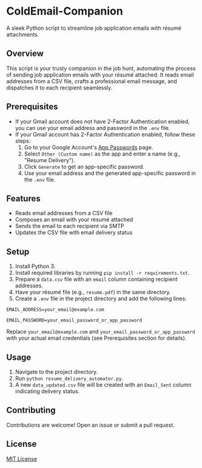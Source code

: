 # ColdEmail-Companion

A sleek Python script to streamline job application emails with résumé attachments.

## Overview

This script is your trusty companion in the job hunt, automating the process of sending job application emails with your résumé attached. It reads email addresses from a CSV file, crafts a professional email message, and dispatches it to each recipient seamlessly.

## Prerequisites

- If your Gmail account does not have 2-Factor Authentication enabled, you can use your email address and password in the `.env` file.
- If your Gmail account has 2-Factor Authentication enabled, follow these steps:
  1. Go to your Google Account's [App Passwords](https://myaccount.google.com/apppasswords) page.
  2. Select `Other (Custom name)` as the app and enter a name (e.g., "Resume Delivery").
  3. Click `Generate` to get an app-specific password.
  4. Use your email address and the generated app-specific password in the `.env` file.

## Features

- Reads email addresses from a CSV file
- Composes an email with your résumé attached
- Sends the email to each recipient via SMTP
- Updates the CSV file with email delivery status

## Setup

1. Install Python 3.
2. Install required libraries by running `pip install -r requirements.txt`.
3. Prepare a `data.csv` file with an `email` column containing recipient addresses.
4. Have your résumé file (e.g., `resume.pdf`) in the same directory.
5. Create a `.env` file in the project directory and add the following lines:

`EMAIL_ADDRESS=your_email@example.com`

`EMAIL_PASSWORD=your_email_password_or_app_password`

Replace `your_email@example.com` and `your_email_password_or_app_password` with your actual email credentials (see Prerequisites section for details).

## Usage

1. Navigate to the project directory.
2. Run `python resume_delivery_automator.py`.
3. A new `data_updated.csv` file will be created with an `Email_Sent` column indicating delivery status.

## Contributing

Contributions are welcome! Open an issue or submit a pull request.

## License

[MIT License](LICENSE)
